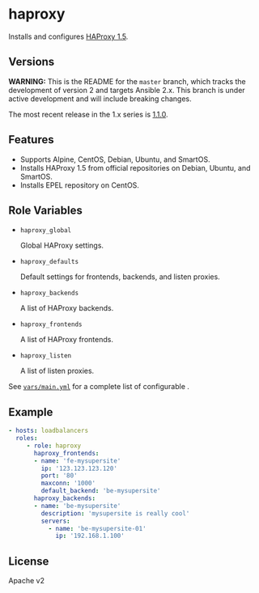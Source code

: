 haproxy
========

Installs and configures [HAProxy 1.5](http://www.haproxy.org/).

Versions
--------

**WARNING:** This is the README for the `master` branch, which tracks the development of version 2 and targets Ansible 2.x. This branch is under active development and will include breaking changes.

The most recent release in the 1.x series is [1.1.0](https://github.com/devops-coop/ansible-haproxy/tree/v1.1.0).

Features
--------

* Supports Alpine, CentOS, Debian, Ubuntu, and SmartOS.
* Installs HAProxy 1.5 from official repositories on Debian, Ubuntu, and SmartOS.
* Installs EPEL repository on CentOS.

Role Variables
--------------

* `haproxy_global`

    Global HAProxy settings.
* `haproxy_defaults`

    Default settings for frontends, backends, and listen proxies.
* `haproxy_backends`

    A list of HAProxy backends.
* `haproxy_frontends`

    A list of HAProxy frontends.
* `haproxy_listen`

    A list of listen proxies.

See [`vars/main.yml`](vars/main.yml) for a complete list of configurable .

Example
-------

```yaml
- hosts: loadbalancers
  roles:
     - role: haproxy
       haproxy_frontends:
       - name: 'fe-mysupersite'
         ip: '123.123.123.120'
         port: '80'
         maxconn: '1000'
         default_backend: 'be-mysupersite'
       haproxy_backends:
       - name: 'be-mysupersite'
         description: 'mysupersite is really cool'
         servers:
           - name: 'be-mysupersite-01'
             ip: '192.168.1.100'
```

License
-------

Apache v2
